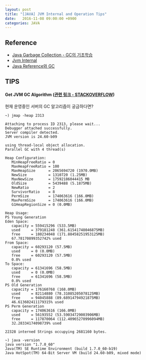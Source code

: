 ```yaml
---
layout: post
title: "[JAVA] JVM Internal and Operation Tips"
date:   2016-11-08 09:00:00 +0900
categories: JAVA
---
```


## Reference
 - [Java Garbage Collection - GC의 기초학습](http://d2.naver.com/helloworld/1329)
 - [Jvm Internal](http://d2.naver.com/helloworld/1230)
 - [Java Reference와 GC](http://d2.naver.com/helloworld/329631)

## TIPS

#### Get JVM GC Algorithm ([관련 링크 - STACKOVERFLOW](http://stackoverflow.com/questions/2498942/how-can-i-see-which-garbage-collector-java-is-using))
  
현재 운영중인 서버의 GC 알고리즘이 궁금하다면?

~~~
~) jmap -heap 2313

Attaching to process ID 2313, please wait...
Debugger attached successfully.
Server compiler detected.
JVM version is 24.60-b09

using thread-local object allocation.
Parallel GC with 4 thread(s)

Heap Configuration:
   MinHeapFreeRatio = 0
   MaxHeapFreeRatio = 100
   MaxHeapSize      = 2065694720 (1970.0MB)
   NewSize          = 1310720 (1.25MB)
   MaxNewSize       = 17592186044415 MB
   OldSize          = 5439488 (5.1875MB)
   NewRatio         = 2
   SurvivorRatio    = 8
   PermSize         = 174063616 (166.0MB)
   MaxPermSize      = 174063616 (166.0MB)
   G1HeapRegionSize = 0 (0.0MB)

Heap Usage:
PS Young Generation
Eden Space:
   capacity = 559415296 (533.5MB)
   used     = 379181248 (361.61541748046875MB)
   free     = 180234048 (171.88458251953125MB)
   67.78170899352742% used
From Space:
   capacity = 60293120 (57.5MB)
   used     = 0 (0.0MB)
   free     = 60293120 (57.5MB)
   0.0% used
To Space:
   capacity = 61341696 (58.5MB)
   used     = 0 (0.0MB)
   free     = 61341696 (58.5MB)
   0.0% used
PS Old Generation
   capacity = 176160768 (168.0MB)
   used     = 82114880 (78.31085205078125MB)
   free     = 94045888 (89.68914794921875MB)
   46.613602411179315% used
PS Perm Generation
   capacity = 174063616 (166.0MB)
   used     = 56193552 (53.59034729003906MB)
   free     = 117870064 (112.40965270996094MB)
   32.28334174098739% used

22328 interned Strings occupying 2681160 bytes.

~) java -version
java version "1.7.0_60"
Java(TM) SE Runtime Environment (build 1.7.0_60-b19)
Java HotSpot(TM) 64-Bit Server VM (build 24.60-b09, mixed mode)

~~~
